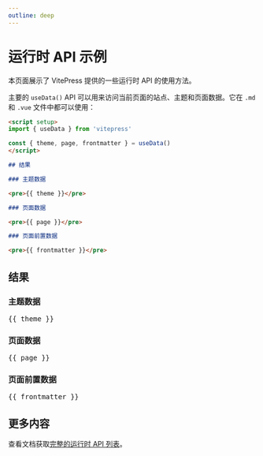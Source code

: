 ```yaml
---
outline: deep
---
```


# 运行时 API 示例

本页面展示了 VitePress 提供的一些运行时 API 的使用方法。

主要的 `useData()` API 可以用来访问当前页面的站点、主题和页面数据。它在 `.md` 和 `.vue` 文件中都可以使用：

```md
<script setup>
import { useData } from 'vitepress'

const { theme, page, frontmatter } = useData()
</script>

## 结果

### 主题数据

<pre>{{ theme }}</pre>

### 页面数据

<pre>{{ page }}</pre>

### 页面前置数据

<pre>{{ frontmatter }}</pre>
```

<script setup>
import { useData } from 'vitepress'

const { site, theme, page, frontmatter } = useData()
</script>

## 结果

### 主题数据

<pre>{{ theme }}</pre>

### 页面数据

<pre>{{ page }}</pre>

### 页面前置数据

<pre>{{ frontmatter }}</pre>

## 更多内容

查看文档获取[完整的运行时 API 列表](https://vitepress.dev/reference/runtime-api#usedata)。
